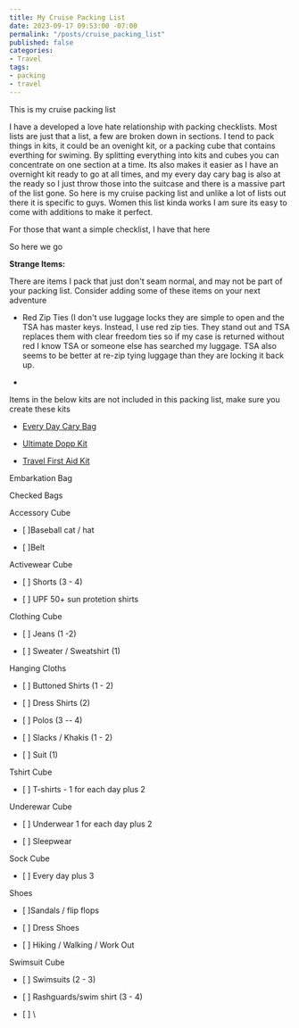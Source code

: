 ```yaml
---
title: My Cruise Packing List
date: 2023-09-17 09:53:00 -07:00
permalink: "/posts/cruise_packing_list"
published: false
categories:
- Travel
tags:
- packing
- travel
---
```


This is my cruise packing list

I have a developed a love hate relationship with packing checklists.  Most lists are just that a list, a few are broken down in sections.  I tend to pack things in kits, it could be an ovenight kit, or a packing cube that contains everthing for swiming.  By splitting everything into kits and cubes you can concentrate on one section at a time.  Its also makes it easier as I have an overnight kit ready to go at all times, and my every day cary bag is also at the ready so I just throw those into the suitcase and there is a massive part of the list gone.  So here is my cruise packing list and unlike a lot of lists out there it is specific to guys.  Women this list kinda works I am sure its easy to come with additions to make it perfect.

For those that want a simple checklist, I have that here

So here we go

**Strange Items:**

There are items I pack that just don't seam normal, and may not be part of your packing list.  Consider adding some of these items on your next adventure

* Red Zip Ties (I don't use luggage locks they are simple to open and the TSA has master keys.  Instead, I use red zip ties.  They stand out and TSA replaces them with clear freedom ties so if my case is returned without red I know TSA or someone else has searched my luggage.  TSA also seems to be better at re-zip tying luggage than they are locking it back up.

* 

Items in the below kits are not included in this packing list, make sure you create these kits

* [Every Day Cary Bag ](https://mikehathaway.com/2023/09/08/cruise-day-bag.html)

* [Ultimate Dopp Kit](https://mikehathaway.com/posts/dopp_kit)

* [Travel First Aid Kit](https://mikehathaway.com/posts/travel_first_aid_kit)

Embarkation Bag

Checked Bags

Accessory Cube

* \[ \]Baseball cat / hat

* \[ \]Belt

Activewear Cube

* \[ \] Shorts (3 - 4)

* \[ \] UPF 50\+ sun protetion shirts

Clothing Cube

* \[ \] Jeans (1 -2)

* \[ \] Sweater / Sweatshirt (1)

Hanging Cloths

* \[ \] Buttoned Shirts (1 - 2)

* \[ \] Dress Shirts (2)

* \[ \] Polos (3 -- 4)

* \[ \] Slacks / Khakis (1 - 2)

* \[ \] Suit (1)

Tshirt Cube

* \[ \] T-shirts - 1 for each day plus 2

Underewar Cube

* \[ \] Underwear 1 for each day plus 2

* \[ \] Sleepwear

Sock Cube

* \[ \] Every day plus 3

Shoes

* \[ \]Sandals / flip flops

* \[ \] Dress Shoes

* \[ \] Hiking / Walking / Work Out

Swimsuit Cube

* \[ \] Swimsuits (2 - 3)

* \[ \] Rashguards/swim shirt (3 - 4)

* \[ \] \
